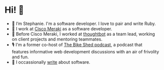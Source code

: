 # Hi! 🐳 

- 👋 I’m Stephanie. I'm a software developer. I love to pair and write Ruby.
- 💼 I work at [Cisco Meraki](https://meraki.cisco.com/) as a software developer.
- 🤖 Before Cisco Meraki, I worked at [thoughtbot](https://thoughtbot.com/) as a team lead, working on client projects and mentoring teammates.
- 🎙 I'm a former co-host of [The Bike Shed podcast](https://www.bikeshed.fm/), a podcast that features informative web development discussions with an air of frivolity and fun.
- 📝 I occassionally [write](https://thoughtbot.com/blog/authors/stephanie-viccari) about software.
